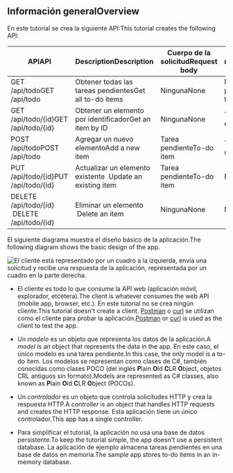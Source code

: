 ## <a name="overview"></a><span data-ttu-id="38630-101">Información general</span><span class="sxs-lookup"><span data-stu-id="38630-101">Overview</span></span>

<span data-ttu-id="38630-102">En este tutorial se crea la siguiente API:</span><span class="sxs-lookup"><span data-stu-id="38630-102">This tutorial creates the following API:</span></span>

|<span data-ttu-id="38630-103">API</span><span class="sxs-lookup"><span data-stu-id="38630-103">API</span></span> | <span data-ttu-id="38630-104">Description</span><span class="sxs-lookup"><span data-stu-id="38630-104">Description</span></span> | <span data-ttu-id="38630-105">Cuerpo de la solicitud</span><span class="sxs-lookup"><span data-stu-id="38630-105">Request body</span></span> | <span data-ttu-id="38630-106">Cuerpo de la respuesta</span><span class="sxs-lookup"><span data-stu-id="38630-106">Response body</span></span> |
|--- | ---- | ---- | ---- |
|<span data-ttu-id="38630-107">GET /api/todo</span><span class="sxs-lookup"><span data-stu-id="38630-107">GET /api/todo</span></span> | <span data-ttu-id="38630-108">Obtener todas las tareas pendientes</span><span class="sxs-lookup"><span data-stu-id="38630-108">Get all to-do items</span></span> | <span data-ttu-id="38630-109">Ninguna</span><span class="sxs-lookup"><span data-stu-id="38630-109">None</span></span> | <span data-ttu-id="38630-110">Matriz de tareas pendientes</span><span class="sxs-lookup"><span data-stu-id="38630-110">Array of to-do items</span></span>|
|<span data-ttu-id="38630-111">GET /api/todo/{id}</span><span class="sxs-lookup"><span data-stu-id="38630-111">GET /api/todo/{id}</span></span> | <span data-ttu-id="38630-112">Obtener un elemento por identificador</span><span class="sxs-lookup"><span data-stu-id="38630-112">Get an item by ID</span></span> | <span data-ttu-id="38630-113">Ninguna</span><span class="sxs-lookup"><span data-stu-id="38630-113">None</span></span> | <span data-ttu-id="38630-114">Tarea pendiente</span><span class="sxs-lookup"><span data-stu-id="38630-114">To-do item</span></span>|
|<span data-ttu-id="38630-115">POST /api/todo</span><span class="sxs-lookup"><span data-stu-id="38630-115">POST /api/todo</span></span> | <span data-ttu-id="38630-116">Agregar un nuevo elemento</span><span class="sxs-lookup"><span data-stu-id="38630-116">Add a new item</span></span> | <span data-ttu-id="38630-117">Tarea pendiente</span><span class="sxs-lookup"><span data-stu-id="38630-117">To-do item</span></span> | <span data-ttu-id="38630-118">Tarea pendiente</span><span class="sxs-lookup"><span data-stu-id="38630-118">To-do item</span></span> |
|<span data-ttu-id="38630-119">PUT /api/todo/{id}</span><span class="sxs-lookup"><span data-stu-id="38630-119">PUT /api/todo/{id}</span></span> | <span data-ttu-id="38630-120">Actualizar un elemento existente &nbsp;</span><span class="sxs-lookup"><span data-stu-id="38630-120">Update an existing item &nbsp;</span></span> | <span data-ttu-id="38630-121">Tarea pendiente</span><span class="sxs-lookup"><span data-stu-id="38630-121">To-do item</span></span> | <span data-ttu-id="38630-122">Ninguna</span><span class="sxs-lookup"><span data-stu-id="38630-122">None</span></span> |
|<span data-ttu-id="38630-123">DELETE /api/todo/{id} &nbsp; &nbsp;</span><span class="sxs-lookup"><span data-stu-id="38630-123">DELETE /api/todo/{id} &nbsp; &nbsp;</span></span> | <span data-ttu-id="38630-124">Eliminar un elemento &nbsp; &nbsp;</span><span class="sxs-lookup"><span data-stu-id="38630-124">Delete an item &nbsp; &nbsp;</span></span> | <span data-ttu-id="38630-125">Ninguna</span><span class="sxs-lookup"><span data-stu-id="38630-125">None</span></span> | <span data-ttu-id="38630-126">Ninguna</span><span class="sxs-lookup"><span data-stu-id="38630-126">None</span></span>|

<span data-ttu-id="38630-127">El siguiente diagrama muestra el diseño básico de la aplicación.</span><span class="sxs-lookup"><span data-stu-id="38630-127">The following diagram shows the basic design of the app.</span></span>

![El cliente está representado por un cuadro a la izquierda, envía una solicitud y recibe una respuesta de la aplicación, representada por un cuadro en la parte derecha.](../../tutorials/first-web-api/_static/architecture.png)

* <span data-ttu-id="38630-132">El cliente es todo lo que consume la API web (aplicación móvil, explorador, etcétera).</span><span class="sxs-lookup"><span data-stu-id="38630-132">The client is whatever consumes the web API (mobile app, browser, etc.).</span></span> <span data-ttu-id="38630-133">En este tutorial no se crea ningún cliente.</span><span class="sxs-lookup"><span data-stu-id="38630-133">This tutorial doesn't create a client.</span></span> <span data-ttu-id="38630-134">[Postman](https://www.getpostman.com/) o [curl](https://curl.haxx.se/docs/manpage.html) se utilizan como el cliente para probar la aplicación.</span><span class="sxs-lookup"><span data-stu-id="38630-134">[Postman](https://www.getpostman.com/) or [curl](https://curl.haxx.se/docs/manpage.html) is used as the client to test the app.</span></span>

* <span data-ttu-id="38630-135">Un *modelo* es un objeto que representa los datos de la aplicación.</span><span class="sxs-lookup"><span data-stu-id="38630-135">A *model* is an object that represents the data in the app.</span></span> <span data-ttu-id="38630-136">En este caso, el único modelo es una tarea pendiente.</span><span class="sxs-lookup"><span data-stu-id="38630-136">In this case, the only model is a to-do item.</span></span> <span data-ttu-id="38630-137">Los modelos se representan como clases de C#, también conocidas como clases POCO (del inglés **P**lain **O**ld **C**LR **O**bject, objetos CRL antiguos sin formato).</span><span class="sxs-lookup"><span data-stu-id="38630-137">Models are represented as C# classes, also known as **P**lain **O**ld **C**LR **O**bject (POCOs).</span></span>

* <span data-ttu-id="38630-138">Un *controlador* es un objeto que controla solicitudes HTTP y crea la respuesta HTTP.</span><span class="sxs-lookup"><span data-stu-id="38630-138">A *controller* is an object that handles HTTP requests and creates the HTTP response.</span></span> <span data-ttu-id="38630-139">Esta aplicación tiene un único controlador.</span><span class="sxs-lookup"><span data-stu-id="38630-139">This app has a single controller.</span></span>

* <span data-ttu-id="38630-140">Para simplificar el tutorial, la aplicación no usa una base de datos persistente.</span><span class="sxs-lookup"><span data-stu-id="38630-140">To keep the tutorial simple, the app doesn't use a persistent database.</span></span> <span data-ttu-id="38630-141">La aplicación de ejemplo almacena tareas pendientes en una base de datos en memoria.</span><span class="sxs-lookup"><span data-stu-id="38630-141">The sample app stores to-do items in an in-memory database.</span></span>
